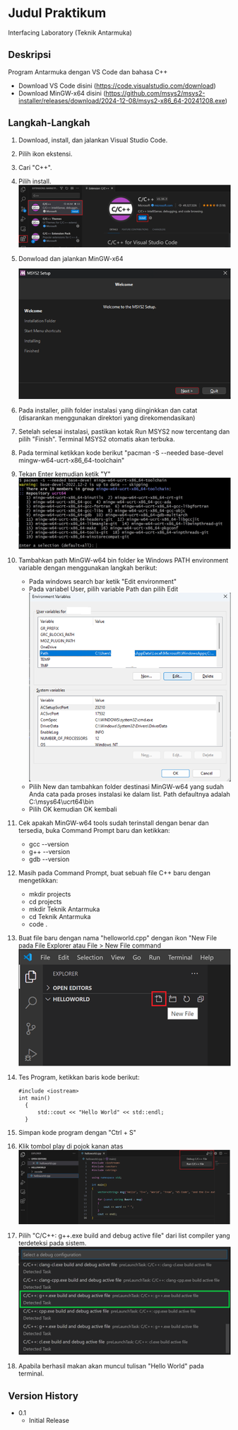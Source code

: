 # Judul Praktikum

Interfacing Laboratory (Teknik Antarmuka)

## Deskripsi

Program Antarmuka dengan VS Code dan bahasa C++
* Download VS Code disini (https://code.visualstudio.com/download)
* Download MinGW-x64 disini (https://github.com/msys2/msys2-installer/releases/download/2024-12-08/msys2-x86_64-20241208.exe)

## Langkah-Langkah
1) Download, install, dan jalankan Visual Studio Code.
2) Pilih ikon ekstensi.
3) Cari "C++".
4) Pilih install.
   ![alt text](https://github.com/jatisides/Teknik-Antarmuka/blob/main/cpp-extension.png)
5) Donwload dan jalankan MinGW-x64
   
   ![alt text](https://github.com/jatisides/Teknik-Antarmuka/blob/main/image_2025-02-09_105748383.png)
7) Pada installer, pilih folder instalasi yang diinginkkan dan catat (disarankan menggunakan direktori yang direkomendasikan)
8) Setelah selesai instalasi, pastikan kotak Run MSYS2 now tercentang dan pilih "Finish". Terminal MSYS2 otomatis akan terbuka.
9) Pada terminal ketikkan kode berikut "pacman -S --needed base-devel mingw-w64-ucrt-x86_64-toolchain"
10) Tekan Enter kemudian ketik "Y"
   ![alt text](https://github.com/jatisides/Teknik-Antarmuka/blob/main/cpp-install-msys2-toolchain.png)
11) Tambahkan path MinGW-w64 bin folder ke Windows PATH environment variable dengan menggunakan langkah berikut:
    *  Pada windows search bar ketik "Edit environment"
    *  Pada variabel User, pilih variable Path dan pilih Edit
       ![alt text](https://github.com/jatisides/Teknik-Antarmuka/blob/main/Env_User.png)
    *  Pilih New dan tambahkan folder destinasi MinGW-w64 yang sudah Anda cata pada proses instalasi ke dalam list. Path defaultnya adalah C:\msys64\ucrt64\bin
    *  Pilih OK kemudian OK kembali
12) Cek apakah MinGW-w64 tools sudah terinstall dengan benar dan tersedia, buka Command Prompt baru dan ketikkan:
    * gcc --version
    * g++ --version
    * gdb --version
13) Masih pada Command Prompt, buat sebuah file C++ baru dengan mengetikkan:
    * mkdir projects
    * cd projects
    * mkdir Teknik Antarmuka
    * cd Teknik Antarmuka
    * code .
14) Buat file baru dengan nama "helloworld.cpp" dengan ikon "New File pada File Explorer atau File > New File command
    ![alt text](https://github.com/jatisides/Teknik-Antarmuka/blob/main/new-file.png)
15) Tes Program, ketikkan baris kode berikut:
    ```
    #include <iostream>
    int main()
      {
          std::cout << "Hello World" << std::endl;
      }
    ```
17) Simpan kode program dengan "Ctrl + S"
18) Klik tombol play di pojok kanan atas
    ![alt text](https://github.com/jatisides/Teknik-Antarmuka/blob/main/run-play-button.png)
19) Pilih "C/C++: g++.exe build and debug active file" dari list compiler yang terdeteksi pada sistem.
    ![alt text](https://github.com/jatisides/Teknik-Antarmuka/blob/main/select-gcc-compiler.png)
20) Apabila berhasil makan akan muncul tulisan "Hello World" pada terminal.
   

## Version History

* 0.1
    * Initial Release
